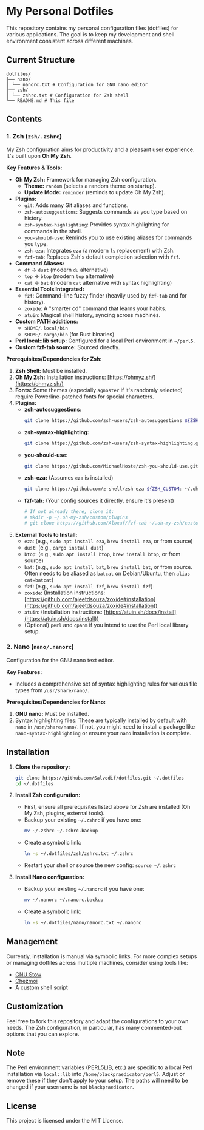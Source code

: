# My Personal Dotfiles

This repository contains my personal configuration files (dotfiles) for various applications.
The goal is to keep my development and shell environment consistent across different machines.

## Current Structure
```
dotfiles/
├── nano/
│ └── nanorc.txt # Configuration for GNU nano editor
├── zsh/
│ └── zshrc.txt # Configuration for Zsh shell
└── README.md # This file
```

## Contents

### 1. Zsh (`zsh/.zshrc`)

My Zsh configuration aims for productivity and a pleasant user experience. It's built upon **Oh My Zsh**.

**Key Features & Tools:**

*   **Oh My Zsh:** Framework for managing Zsh configuration.
    *   **Theme:** `random` (selects a random theme on startup).
    *   **Update Mode:** `reminder` (reminds to update Oh My Zsh).
*   **Plugins:**
    *   `git`: Adds many Git aliases and functions.
    *   `zsh-autosuggestions`: Suggests commands as you type based on history.
    *   `zsh-syntax-highlighting`: Provides syntax highlighting for commands in the shell.
    *   `you-should-use`: Reminds you to use existing aliases for commands you type.
    *   `zsh-eza`: Integrates `eza` (a modern `ls` replacement) with Zsh.
    *   `fzf-tab`: Replaces Zsh's default completion selection with `fzf`.
*   **Command Aliases:**
    *   `df` -> `dust` (modern `du` alternative)
    *   `top` -> `btop` (modern `top` alternative)
    *   `cat` -> `bat` (modern `cat` alternative with syntax highlighting)
*   **Essential Tools Integrated:**
    *   `fzf`: Command-line fuzzy finder (heavily used by `fzf-tab` and for history).
    *   `zoxide`: A "smarter cd" command that learns your habits.
    *   `atuin`: Magical shell history, syncing across machines.
*   **Custom PATH additions:**
    *   `$HOME/.local/bin`
    *   `$HOME/.cargo/bin` (for Rust binaries)
*   **Perl local::lib setup:** Configured for a local Perl environment in `~/perl5`.
*   **Custom fzf-tab source:** Sourced directly.

**Prerequisites/Dependencies for Zsh:**

1.  **Zsh Shell:** Must be installed.
2.  **Oh My Zsh:** Installation instructions: [https://ohmyz.sh/](https://ohmyz.sh/)
3.  **Fonts:** Some themes (especially `agnoster` if it's randomly selected) require Powerline-patched fonts for special characters.
4.  **Plugins:**
    *   **zsh-autosuggestions:**
        ```bash
        git clone https://github.com/zsh-users/zsh-autosuggestions ${ZSH_CUSTOM:-~/.oh-my-zsh/custom}/plugins/zsh-autosuggestions
        ```
    *   **zsh-syntax-highlighting:**
        ```bash
        git clone https://github.com/zsh-users/zsh-syntax-highlighting.git ${ZSH_CUSTOM:-~/.oh-my-zsh/custom}/plugins/zsh-syntax-highlighting
        ```
    *   **you-should-use:**
        ```bash
        git clone https://github.com/MichaelHoste/zsh-you-should-use.git ${ZSH_CUSTOM:-~/.oh-my-zsh/custom}/plugins/you-should-use
        ```
    *   **zsh-eza:** (Assumes `eza` is installed)
        ```bash
        git clone https://github.com/z-shell/zsh-eza ${ZSH_CUSTOM:-~/.oh-my-zsh/custom}/plugins/zsh-eza
        ```
    *   **fzf-tab:** (Your config sources it directly, ensure it's present)
        ```bash
        # If not already there, clone it:
        # mkdir -p ~/.oh-my-zsh/custom/plugins
        # git clone https://github.com/Aloxaf/fzf-tab ~/.oh-my-zsh/custom/plugins/fzf-tab
        ```
5.  **External Tools to Install:**
    *   `eza`: (e.g., `sudo apt install eza`, `brew install eza`, or from source)
    *   `dust`: (e.g., `cargo install dust`)
    *   `btop`: (e.g., `sudo apt install btop`, `brew install btop`, or from source)
    *   `bat`: (e.g., `sudo apt install bat`, `brew install bat`, or from source. Often needs to be aliased as `batcat` on Debian/Ubuntu, then `alias cat=batcat`)
    *   `fzf`: (e.g., `sudo apt install fzf`, `brew install fzf`)
    *   `zoxide`: (Installation instructions: [https://github.com/ajeetdsouza/zoxide#installation](https://github.com/ajeetdsouza/zoxide#installation))
    *   `atuin`: (Installation instructions: [https://atuin.sh/docs/install](https://atuin.sh/docs/install))
    *   (Optional) `perl` and `cpanm` if you intend to use the Perl local library setup.

### 2. Nano (`nano/.nanorc`)

Configuration for the GNU nano text editor.

**Key Features:**

*   Includes a comprehensive set of syntax highlighting rules for various file types from `/usr/share/nano/`.

**Prerequisites/Dependencies for Nano:**

1.  **GNU nano:** Must be installed.
2.  Syntax highlighting files: These are typically installed by default with `nano` in `/usr/share/nano/`. If not, you might need to install a package like `nano-syntax-highlighting` or ensure your `nano` installation is complete.

## Installation

1.  **Clone the repository:**
    ```bash
    git clone https://github.com/Salvodif/dotfiles.git ~/.dotfiles
    cd ~/.dotfiles
    ```

2.  **Install Zsh configuration:**
    *   First, ensure all prerequisites listed above for Zsh are installed (Oh My Zsh, plugins, external tools).
    *   Backup your existing `~/.zshrc` if you have one:
        ```bash
        mv ~/.zshrc ~/.zshrc.backup
        ```
    *   Create a symbolic link:
        ```bash
        ln -s ~/.dotfiles/zsh/zshrc.txt ~/.zshrc
        ```
    *   Restart your shell or source the new config: `source ~/.zshrc`

3.  **Install Nano configuration:**
    *   Backup your existing `~/.nanorc` if you have one:
        ```bash
        mv ~/.nanorc ~/.nanorc.backup
        ```
    *   Create a symbolic link:
        ```bash
        ln -s ~/.dotfiles/nano/nanorc.txt ~/.nanorc
        ```

## Management

Currently, installation is manual via symbolic links. For more complex setups or managing dotfiles across multiple machines, consider using tools like:

*   [GNU Stow](https://www.gnu.org/software/stow/)
*   [Chezmoi](https://www.chezmoi.io/)
*   A custom shell script

## Customization

Feel free to fork this repository and adapt the configurations to your own needs.
The Zsh configuration, in particular, has many commented-out options that you can explore.

## Note

The Perl environment variables (PERL5LIB, etc.) are specific to a local Perl installation via `local::lib` into `/home/blackpraedicator/perl5`. Adjust or remove these if they don't apply to your setup. The paths will need to be changed if your username is not `blackpraedicator`.

## License

This project is licensed under the MIT License.
